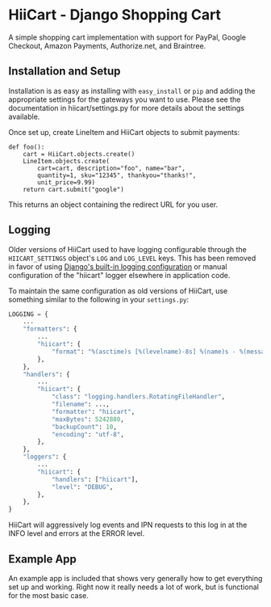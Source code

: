 HiiCart - Django Shopping Cart
===============================

A simple shopping cart implementation with support for PayPal,
Google Checkout, Amazon Payments, Authorize.net, and Braintree.


Installation and Setup
----------------------

Installation is as easy as installing with `easy_install` or `pip` and
adding the appropriate settings for the gateways you want to use.  Please see
the documentation in hiicart/settings.py for more details about the settings
available.

Once set up, create LineItem and HiiCart objects to submit payments:

    def foo():
        cart = HiiCart.objects.create() 
        LineItem.objects.create(
            cart=cart, description="foo", name="bar",
            quantity=1, sku="12345", thankyou="thanks!",
            unit_price=9.99)
        return cart.submit("google")

This returns an object containing the redirect URL for you user.

Logging
--------

Older versions of HiiCart used to have logging configurable through the
`HIICART_SETTINGS` object's `LOG` and `LOG_LEVEL` keys.  This has been removed
in favor of using [Django's built-in logging configuration](https://docs.djangoproject.com/en/dev/topics/logging/#an-example)
or manual configuration of the "hiicart" logger elsewhere in application code.

To maintain the same configuration as old versions of HiiCart, use something
similar to the following in your `settings.py`:

```python
LOGGING = {
    ...
    "formatters": {
        ...
        "hiicart": {
            "format": "%(asctime)s [%(levelname)-8s] %(name)s - %(message)s",
        },
    },
    "handlers": {
        ...
        "hiicart": {
            "class": "logging.handlers.RotatingFileHandler",
            "filename": ...,
            "formatter": "hiicart",
            "maxBytes": 5242880,
            "backupCount": 10,
            "encoding": "utf-8",
        },
    },
    "loggers": {
        ...
        "hiicart": {
            "handlers": ["hiicart"],
            "level": "DEBUG",
        },
    },
}
```

HiiCart will aggressively log events and IPN requests to this log in at the INFO
level and errors at the ERROR level.

Example App
-----------

An example app is included that shows very generally how to get everything set
up and working. Right now it really needs a lot of work, but is functional for
the most basic case.
